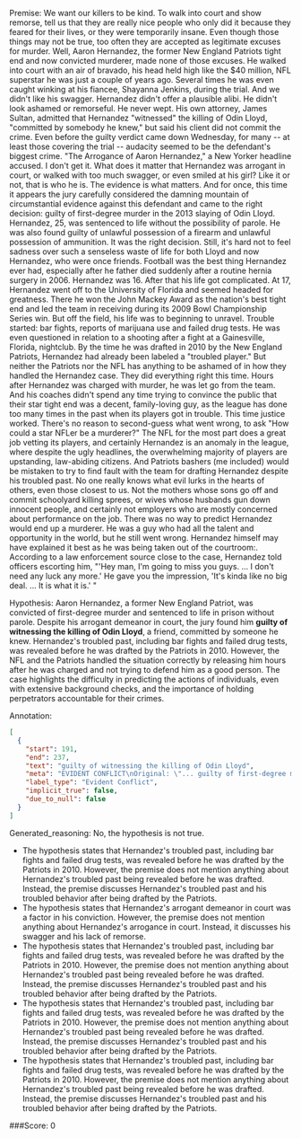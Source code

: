
Premise:
We want our killers to be kind. To walk into court and show remorse, tell us that they are really nice people who only did it because they feared for their lives, or they were temporarily insane. Even though those things may not be true, too often they are accepted as legitimate excuses for murder. Well, Aaron Hernandez, the former New England Patriots tight end and now convicted murderer, made none of those excuses. He walked into court with an air of bravado, his head held high like the $40 million, NFL superstar he was just a couple of years ago. Several times he was even caught winking at his fiancee, Shayanna Jenkins, during the trial. And we didn't like his swagger. Hernandez didn't offer a plausible alibi. He didn't look ashamed or remorseful. He never wept. His own attorney, James Sultan, admitted that Hernandez "witnessed" the killing of Odin Lloyd, "committed by somebody he knew," but said his client did not commit the crime. Even before the guilty verdict came down Wednesday, for many -- at least those covering the trial -- audacity seemed to be the defendant's biggest crime. "The Arrogance of Aaron Hernandez," a New Yorker headline accused. I don't get it. What does it matter that Hernandez was arrogant in court, or walked with too much swagger, or even smiled at his girl? Like it or not, that is who he is. The evidence is what matters. And for once, this time it appears the jury carefully considered the damning mountain of circumstantial evidence against this defendant and came to the right decision: guilty of first-degree murder in the 2013 slaying of Odin Lloyd. Hernandez, 25, was sentenced to life without the possibility of parole. He was also found guilty of unlawful possession of a firearm and unlawful possession of ammunition. It was the right decision. Still, it's hard not to feel sadness over such a senseless waste of life for both Lloyd and now Hernandez, who were once friends. Football was the best thing Hernandez ever had, especially after he father died suddenly after a routine hernia surgery in 2006. Hernandez was 16. After that his life got complicated. At 17, Hernandez went off to the University of Florida and seemed headed for greatness. There he won the John Mackey Award as the nation's best tight end and led the team in receiving during its 2009 Bowl Championship Series win. But off the field, his life was to beginning to unravel. Trouble started: bar fights, reports of marijuana use and failed drug tests. He was even questioned in relation to a shooting after a fight at a Gainesville, Florida, nightclub. By the time he was drafted in 2010 by the New England Patriots, Hernandez had already been labeled a "troubled player." But neither the Patriots nor the NFL has anything to be ashamed of in how they handled the Hernandez case. They did everything right this time. Hours after Hernandez was charged with murder, he was let go from the team. And his coaches didn't spend any time trying to convince the public that their star tight end was a decent, family-loving guy, as the league has done too many times in the past when its players got in trouble. This time justice worked. There's no reason to second-guess what went wrong, to ask "How could a star NFLer be a murderer?" The NFL for the most part does a great job vetting its players, and certainly Hernandez is an anomaly in the league, where despite the ugly headlines, the overwhelming majority of players are upstanding, law-abiding citizens. And Patriots bashers (me included) would be mistaken to try to find fault with the team for drafting Hernandez despite his troubled past. No one really knows what evil lurks in the hearts of others, even those closest to us. Not the mothers whose sons go off and commit schoolyard killing sprees, or wives whose husbands gun down innocent people, and certainly not employers who are mostly concerned about performance on the job. There was no way to predict Hernandez would end up a murderer. He was a guy who had all the talent and opportunity in the world, but he still went wrong. Hernandez himself may have explained it best as he was being taken out of the courtroom:. According to a law enforcement source close to the case, Hernandez told officers escorting him, "'Hey man, I'm going to miss you guys. ... I don't need any luck any more.' He gave you the impression, 'It's kinda like no big deal. ... It is what it is.' "


Hypothesis:
Aaron Hernandez, a former New England Patriot, was convicted of first-degree murder and sentenced to life in prison without parole. Despite his arrogant demeanor in court, the jury found him **guilty of witnessing the killing of Odin Lloyd**, a friend, committed by someone he knew. Hernandez's troubled past, including bar fights and failed drug tests, was revealed before he was drafted by the Patriots in 2010. However, the NFL and the Patriots handled the situation correctly by releasing him hours after he was charged and not trying to defend him as a good person. The case highlights the difficulty in predicting the actions of individuals, even with extensive background checks, and the importance of holding perpetrators accountable for their crimes.

Annotation:
```json
[
  {
    "start": 191,
    "end": 237,
    "text": "guilty of witnessing the killing of Odin Lloyd",
    "meta": "EVIDENT CONFLICT\nOriginal: \"... guilty of first-degree murder in the 2013 slaying of Odin Lloyd.\"\nGenerative: \"... guilty of witnessing the killing of Odin Lloyd...\"",
    "label_type": "Evident Conflict",
    "implicit_true": false,
    "due_to_null": false
  }
]
```

Generated_reasoning:
No, the hypothesis is not true. 
- The hypothesis states that Hernandez's troubled past, including bar fights and failed drug tests, was revealed before he was drafted by the Patriots in 2010. However, the premise does not mention anything about Hernandez's troubled past being revealed before he was drafted. Instead, the premise discusses Hernandez's troubled past and his troubled behavior after being drafted by the Patriots. 
- The hypothesis states that Hernandez's arrogant demeanor in court was a factor in his conviction. However, the premise does not mention anything about Hernandez's arrogance in court. Instead, it discusses his swagger and his lack of remorse. 
- The hypothesis states that Hernandez's troubled past, including bar fights and failed drug tests, was revealed before he was drafted by the Patriots in 2010. However, the premise does not mention anything about Hernandez's troubled past being revealed before he was drafted. Instead, the premise discusses Hernandez's troubled past and his troubled behavior after being drafted by the Patriots. 
- The hypothesis states that Hernandez's troubled past, including bar fights and failed drug tests, was revealed before he was drafted by the Patriots in 2010. However, the premise does not mention anything about Hernandez's troubled past being revealed before he was drafted. Instead, the premise discusses Hernandez's troubled past and his troubled behavior after being drafted by the Patriots. 
- The hypothesis states that Hernandez's troubled past, including bar fights and failed drug tests, was revealed before he was drafted by the Patriots in 2010. However, the premise does not mention anything about Hernandez's troubled past being revealed before he was drafted. Instead, the premise discusses Hernandez's troubled past and his troubled behavior after being drafted by the Patriots.

###Score:
0
